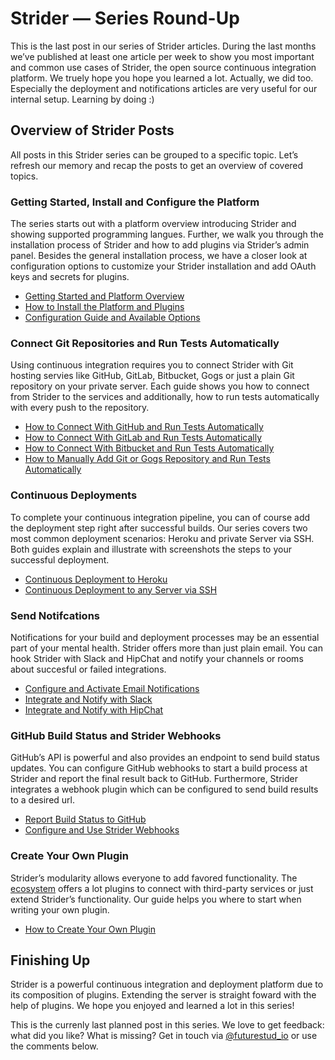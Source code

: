 # Strider — Series Round-Up

This is the last post in our series of Strider articles. During the last months we’ve published at least one article per week to show you most important and common use cases of Strider, the open source continuous integration platform. We truely hope you hope you learned a lot. Actually, we did too. Especially the deployment and notifications articles are very useful for our internal setup. Learning by doing :)


## Overview of Strider Posts
All posts in this Strider series can be grouped to a specific topic. Let’s refresh our memory and recap the posts to get an overview of covered topics.


### Getting Started, Install and Configure the Platform
The series starts out with a platform overview introducing Strider and showing supported programming langues. Further, we walk you through the installation process of Strider and how to add plugins via Strider’s admin panel. Besides the general installation process, we have a closer look at configuration options to customize your Strider installation and add OAuth keys and secrets for plugins.

- [Getting Started and Platform Overview](https://futurestud.io/blog/strider-getting-started-platform-overview/)
- [How to Install the Platform and Plugins](https://futurestud.io/blog/strider-how-to-install-the-platform-and-plugins/)
- [Configuration Guide and Available Options](https://futurestud.io/blog/strider-configuration-guide-and-available-options/)


### Connect Git Repositories and Run Tests Automatically
Using continuous integration requires you to connect Strider with Git hosting servies like GitHub, GitLab, Bitbucket, Gogs or just a plain Git repository on your private server. Each guide shows you how to connect from Strider to the services and additionally, how to run tests automatically with every push to the repository.

- [How to Connect With GitHub and Run Tests Automatically](https://futurestud.io/blog/strider-how-to-connect-with-github-and-run-tests-automatically/)
- [How to Connect With GitLab and Run Tests Automatically](https://futurestud.io/blog/strider-how-to-connect-with-gitlab-and-run-tests-automatically/)
- [How to Connect With Bitbucket and Run Tests Automatically](https://futurestud.io/blog/strider-how-to-connect-with-bitbucket-and-run-tests-automatically/)
- [How to Manually Add Git or Gogs Repository and Run Tests Automatically](https://futurestud.io/blog/strider-how-to-manually-add-git-or-gogs-repository-and-run-tests-automatically/)


### Continuous Deployments
To complete your continuous integration pipeline, you can of course add the deployment step right after successful builds. Our series covers two most common deployment scenarios: Heroku and private Server via SSH. Both guides explain and illustrate with screenshots the steps to your successful deployment.

- [Continuous Deployment to Heroku](https://futurestud.io/blog/strider-continuous-deployment-to-heroku/)
- [Continuous Deployment to any Server via SSH](https://futurestud.io/blog/strider-continuous-deployment-to-any-server-via-ssh/)


### Send Notifcations
Notifications for your build and deployment processes may be an essential part of your mental health. Strider offers more than just plain email. You can hook Strider with Slack and HipChat and notify your channels or rooms about succesful or failed integrations.

- [Configure and Activate Email Notifications]()
- [Integrate and Notify with Slack]()
- [Integrate and Notify with HipChat]()


### GitHub Build Status and Strider Webhooks
GitHub’s API is powerful and also provides an endpoint to send build status updates. You can configure GitHub webhooks to start a build process at Strider and report the final result back to GitHub. Furthermore, Strider integrates a webhook plugin which can be configured to send build results to a desired url. 

- [Report Build Status to GitHub]()
- [Configure and Use Strider Webhooks]()


### Create Your Own Plugin
Strider’s modularity allows everyone to add favored functionality. The [ecosystem](https://github.com/Strider-CD/) offers a lot plugins to connect with third-party services or just extend Strider’s functionality. Our guide helps you where to start when writing your own plugin.

- [How to Create Your Own Plugin]()


## Finishing Up
Strider is a powerful continuous integration and deployment platform due to its composition of plugins. Extending the server is straight foward with the help of plugins. 
We hope you enjoyed and learned a lot in this series!

This is the currenly last planned post in this series. We love to get feedback: what did you like? What is missing? Get in touch via [@futurestud_io](https://twitter.com/futurestud_io) or use the comments below.